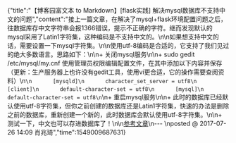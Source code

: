{"title":"【博客园富文本 to Markdown】[flask实践] 解决mysql数据库不支持中文的问题","content":"接上一篇文章，在解决了mysql+flask环境配置问题之后，往数据库存中文字符串会报1366错误，提示不正确的字符。继而发现默认的mysql采用了Latin1字符集，这种编码是不支持中文的。\n\n如果想支持中文的话，需要设置一下mysql字符集。\n\n使用utf-8编码是合适的，它支持了我们见过的绝大多数语言。思路如下：\n\n+ 关闭mysql服务\n\n+ sudo gedit /etc/mysql/my.cnf 使用管理员权限编辑配置文件，在其中添加以下内容并保存（更新：生产服务器上也许没有gedit工具，使用vi更合适，它的操作需要查阅资料）\n```\n　　　　[mysqld]\n　　　　character_set_server = utf8\n　　　　[client]\n　　　　default-character-set = utf8\n　　　　[mysql]\n　　　　default-character-set = utf8\n```\n+ 重启mysql服务\n\n+ 此时的数据库已经默认使用utf-8字符集，但你之前创建的数据库还是Latin1字符集，快速的办法是删除之前的数据库，重新创建一个新的，此时数据库会默认使用utf-8字符集。\n\n+ 测试一下，中文也可以存进数据库了！\n\n[参考文章](http://ju.outofmemory.cn/entry/169992)\n--- \nposted @ 2017-07-26 14:09 肖兆琦","time":1549009687631}